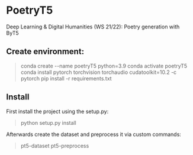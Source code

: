 # PoetryT5
Deep Learning &amp; Digital Humanities (WS 21/22): Poetry generation with ByT5

## Create environment:
> conda create --name poetryT5 python=3.9
> conda activate poetryT5
> conda install pytorch torchvision torchaudio cudatoolkit=10.2 -c pytorch
> pip install -r requirements.txt

## Install
First install the project using the setup.py:
> python setup.py install

Afterwards create the dataset and preprocess it via custom commands:
> pt5-dataset
> pt5-preprocess